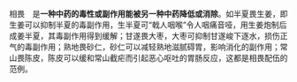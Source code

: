 相畏　是**一种中药的毒性或副作用能被另一种中药降低或消除**。如半夏畏生姜，即生姜可以抑制半夏的毒副作用，生半夏可“戟人咽喉”令人咽痛音哑，用生姜炮制后成姜半夏，其毒副作用得到缓解；甘遂畏大枣，大枣可抑制甘遂峻下逐水，损伤正气的毒副作用；熟地畏砂仁，砂仁可以减轻熟地滋腻碍胃，影响消化的副作用；常山畏陈皮，陈皮可以缓和常山截疟而引起恶心呕吐的胃肠反应，这都是相畏配伍的范例。